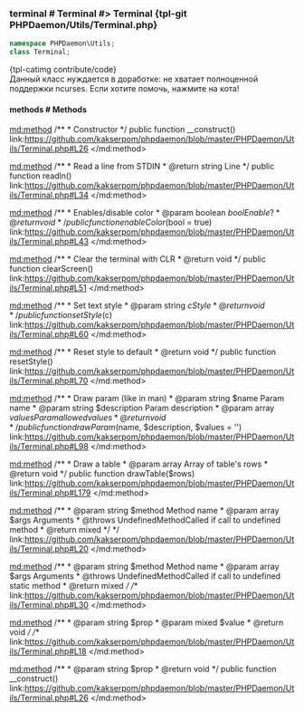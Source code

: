 ### terminal # Terminal #> Terminal {tpl-git PHPDaemon/Utils/Terminal.php}

```php
namespace PHPDaemon\Utils;
class Terminal;
```

{tpl-catimg contribute/code}<br />Данный класс нуждается в доработке: не хватает полноценной поддержки ncurses.
Если хотите помочь, нажмите на кота!<br />

<!-- include-namespace path="\PHPDaemon\Utils\Terminal" level="" access="" -->
#### methods # Methods

<md:method>
/**
	 * Constructor
	 */
public function __construct()
link:https://github.com/kakserpom/phpdaemon/blob/master/PHPDaemon/Utils/Terminal.php#L26
</md:method>

<md:method>
/**
	 * Read a line from STDIN
	 * @return string Line
	 */
public function readln()
link:https://github.com/kakserpom/phpdaemon/blob/master/PHPDaemon/Utils/Terminal.php#L34
</md:method>

<md:method>
/**
	 * Enables/disable color
	 * @param  boolean $bool Enable?
	 * @return void
	 */
public function enableColor($bool = true)
link:https://github.com/kakserpom/phpdaemon/blob/master/PHPDaemon/Utils/Terminal.php#L43
</md:method>

<md:method>
/**
	 * Clear the terminal with CLR
	 * @return void
	 */
public function clearScreen()
link:https://github.com/kakserpom/phpdaemon/blob/master/PHPDaemon/Utils/Terminal.php#L51
</md:method>

<md:method>
/**
	 * Set text style
	 * @param  string $c Style
	 * @return void
	 */
public function setStyle($c)
link:https://github.com/kakserpom/phpdaemon/blob/master/PHPDaemon/Utils/Terminal.php#L60
</md:method>

<md:method>
/**
	 * Reset style to default
	 * @return void
	 */
public function resetStyle()
link:https://github.com/kakserpom/phpdaemon/blob/master/PHPDaemon/Utils/Terminal.php#L70
</md:method>

<md:method>
/**
	 * Draw param (like in man)
	 * @param string $name        Param name
	 * @param string $description Param description
	 * @param array  $values      Param allowed values
	 * @return void
	 */
public function drawParam($name, $description, $values = '')
link:https://github.com/kakserpom/phpdaemon/blob/master/PHPDaemon/Utils/Terminal.php#L98
</md:method>

<md:method>
/**
	 * Draw a table
	 * @param  array Array of table's rows
	 * @return void
	 */
public function drawTable($rows)
link:https://github.com/kakserpom/phpdaemon/blob/master/PHPDaemon/Utils/Terminal.php#L179
</md:method>

<md:method>
/**
	 * @param  string $method Method name
	 * @param  array  $args   Arguments
	 * @throws UndefinedMethodCalled if call to undefined method
	 * @return mixed
	 */
*/
link:https://github.com/kakserpom/phpdaemon/blob/master/PHPDaemon/Utils/Terminal.php#L20
</md:method>

<md:method>
/**
	 * @param  string $method Method name
	 * @param  array  $args   Arguments
	 * @throws UndefinedMethodCalled if call to undefined static method
	 * @return mixed
	 */
/**
link:https://github.com/kakserpom/phpdaemon/blob/master/PHPDaemon/Utils/Terminal.php#L30
</md:method>

<md:method>
/**
	 * @param  string $prop
	 * @param  mixed  $value
	 * @return void
	 */
/**
link:https://github.com/kakserpom/phpdaemon/blob/master/PHPDaemon/Utils/Terminal.php#L18
</md:method>

<md:method>
/**
	 * @param  string $prop
	 * @return void
	 */
public function __construct()
link:https://github.com/kakserpom/phpdaemon/blob/master/PHPDaemon/Utils/Terminal.php#L26
</md:method>

<div class="clearboth"></div>


<!--/ include-namespace -->
